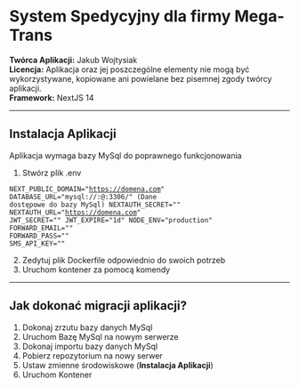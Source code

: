 # System Spedycyjny dla firmy Mega-Trans
<strong>Twórca Aplikacji:</strong> Jakub Wojtysiak <br/>
<strong>Licencja:</strong> Aplikacja oraz jej poszczególne elementy nie mogą być wykorzystywane, kopiowane ani powielane bez pisemnej zgody twórcy aplikacji.<br/>
<strong>Framework:</strong> NextJS 14<br/>

---

## Instalacja Aplikacji
Aplikacja wymaga bazy MySql do poprawnego funkcjonowania

1. Stwórz plik .env

<code>NEXT_PUBLIC_DOMAIN="https://domena.com"
DATABASE_URL="mysql://<user>:<password>@<db-url>:3306/<db-name>" (Dane dostępowe do bazy MySql)
NEXTAUTH_SECRET="<long-random-char>"
NEXTAUTH_URL="https://domena.com"
JWT_SECRET="<long-random-char>"
JWT_EXPIRE="1d"
NODE_ENV="production"
FORWARD_EMAIL="<forward-email-account-login>"
FORWARD_PASS="<forward-email-account-password>"
SMS_API_KEY="<sms-api-key>"
</code>

2. Zedytuj plik Dockerfile odpowiednio do swoich potrzeb
3. Uruchom kontener za pomocą komendy

---

## Jak dokonać migracji aplikacji?

1. Dokonaj zrzutu bazy danych MySql
2. Uruchom Bazę MySql na nowym serwerze
3. Dokonaj importu bazy danych MySql
4. Pobierz repozytorium na nowy serwer 
5. Ustaw zmienne środowiskowe (<strong>Instalacja Aplikacji</strong>)
6. Uruchom Kontener
